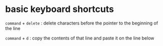 # basic keyboard shortcuts

`command` + `delete` : delete characters before the pointer to the beginning of the line

`command` + `d` : copy the contents of that line and paste it on the line below
